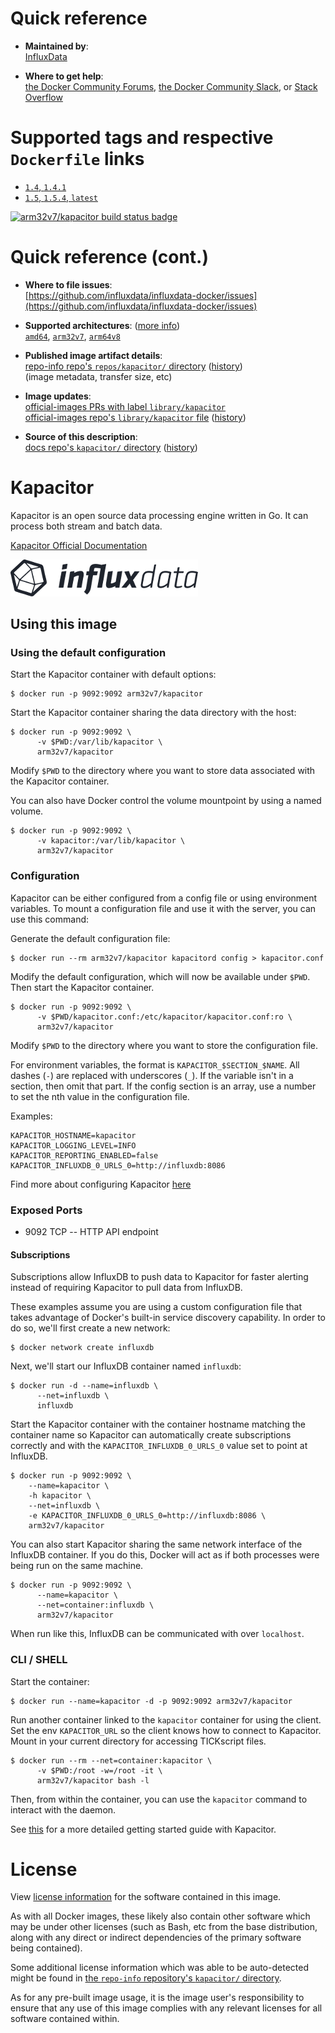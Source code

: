 <!--

********************************************************************************

WARNING:

    DO NOT EDIT "kapacitor/README.md"

    IT IS AUTO-GENERATED

    (from the other files in "kapacitor/" combined with a set of templates)

********************************************************************************

-->

# Quick reference

-	**Maintained by**:  
	[InfluxData](https://github.com/influxdata/influxdata-docker)

-	**Where to get help**:  
	[the Docker Community Forums](https://forums.docker.com/), [the Docker Community Slack](http://dockr.ly/slack), or [Stack Overflow](https://stackoverflow.com/search?tab=newest&q=docker)

# Supported tags and respective `Dockerfile` links

-	[`1.4`, `1.4.1`](https://github.com/influxdata/influxdata-docker/blob/65e446ee51fa4324559198886e2dd2ce0c24d21e/kapacitor/1.4/Dockerfile)
-	[`1.5`, `1.5.4`, `latest`](https://github.com/influxdata/influxdata-docker/blob/65e446ee51fa4324559198886e2dd2ce0c24d21e/kapacitor/1.5/Dockerfile)

[![arm32v7/kapacitor build status badge](https://img.shields.io/jenkins/s/https/doi-janky.infosiftr.net/job/multiarch/job/arm32v7/job/kapacitor.svg?label=arm32v7/kapacitor%20%20build%20job)](https://doi-janky.infosiftr.net/job/multiarch/job/arm32v7/job/kapacitor/)

# Quick reference (cont.)

-	**Where to file issues**:  
	[https://github.com/influxdata/influxdata-docker/issues](https://github.com/influxdata/influxdata-docker/issues)

-	**Supported architectures**: ([more info](https://github.com/docker-library/official-images#architectures-other-than-amd64))  
	[`amd64`](https://hub.docker.com/r/amd64/kapacitor/), [`arm32v7`](https://hub.docker.com/r/arm32v7/kapacitor/), [`arm64v8`](https://hub.docker.com/r/arm64v8/kapacitor/)

-	**Published image artifact details**:  
	[repo-info repo's `repos/kapacitor/` directory](https://github.com/docker-library/repo-info/blob/master/repos/kapacitor) ([history](https://github.com/docker-library/repo-info/commits/master/repos/kapacitor))  
	(image metadata, transfer size, etc)

-	**Image updates**:  
	[official-images PRs with label `library/kapacitor`](https://github.com/docker-library/official-images/pulls?q=label%3Alibrary%2Fkapacitor)  
	[official-images repo's `library/kapacitor` file](https://github.com/docker-library/official-images/blob/master/library/kapacitor) ([history](https://github.com/docker-library/official-images/commits/master/library/kapacitor))

-	**Source of this description**:  
	[docs repo's `kapacitor/` directory](https://github.com/docker-library/docs/tree/master/kapacitor) ([history](https://github.com/docker-library/docs/commits/master/kapacitor))

# Kapacitor

Kapacitor is an open source data processing engine written in Go. It can process both stream and batch data.

[Kapacitor Official Documentation](https://docs.influxdata.com/kapacitor/latest/introduction/getting_started/)

![logo](https://raw.githubusercontent.com/docker-library/docs/43d87118415bb75d7bb107683e79cd6d69186f67/kapacitor/logo.png)

## Using this image

### Using the default configuration

Start the Kapacitor container with default options:

```console
$ docker run -p 9092:9092 arm32v7/kapacitor
```

Start the Kapacitor container sharing the data directory with the host:

```console
$ docker run -p 9092:9092 \
      -v $PWD:/var/lib/kapacitor \
      arm32v7/kapacitor
```

Modify `$PWD` to the directory where you want to store data associated with the Kapacitor container.

You can also have Docker control the volume mountpoint by using a named volume.

```console
$ docker run -p 9092:9092 \
      -v kapacitor:/var/lib/kapacitor \
      arm32v7/kapacitor
```

### Configuration

Kapacitor can be either configured from a config file or using environment variables. To mount a configuration file and use it with the server, you can use this command:

Generate the default configuration file:

```console
$ docker run --rm arm32v7/kapacitor kapacitord config > kapacitor.conf
```

Modify the default configuration, which will now be available under `$PWD`. Then start the Kapacitor container.

```console
$ docker run -p 9092:9092 \
      -v $PWD/kapacitor.conf:/etc/kapacitor/kapacitor.conf:ro \
      arm32v7/kapacitor
```

Modify `$PWD` to the directory where you want to store the configuration file.

For environment variables, the format is `KAPACITOR_$SECTION_$NAME`. All dashes (`-`) are replaced with underscores (`_`). If the variable isn't in a section, then omit that part. If the config section is an array, use a number to set the nth value in the configuration file.

Examples:

```console
KAPACITOR_HOSTNAME=kapacitor
KAPACITOR_LOGGING_LEVEL=INFO
KAPACITOR_REPORTING_ENABLED=false
KAPACITOR_INFLUXDB_0_URLS_0=http://influxdb:8086
```

Find more about configuring Kapacitor [here](https://docs.influxdata.com/kapacitor/latest/introduction/installation/)

### Exposed Ports

-	9092 TCP -- HTTP API endpoint

#### Subscriptions

Subscriptions allow InfluxDB to push data to Kapacitor for faster alerting instead of requiring Kapacitor to pull data from InfluxDB.

These examples assume you are using a custom configuration file that takes advantage of Docker's built-in service discovery capability. In order to do so, we'll first create a new network:

```console
$ docker network create influxdb
```

Next, we'll start our InfluxDB container named `influxdb`:

```console
$ docker run -d --name=influxdb \
      --net=influxdb \
      influxdb
```

Start the Kapacitor container with the container hostname matching the container name so Kapacitor can automatically create subscriptions correctly and with the `KAPACITOR_INFLUXDB_0_URLS_0` value set to point at InfluxDB.

```console
$ docker run -p 9092:9092 \
    --name=kapacitor \
    -h kapacitor \
    --net=influxdb \
    -e KAPACITOR_INFLUXDB_0_URLS_0=http://influxdb:8086 \
    arm32v7/kapacitor
```

You can also start Kapacitor sharing the same network interface of the InfluxDB container. If you do this, Docker will act as if both processes were being run on the same machine.

```console
$ docker run -p 9092:9092 \
      --name=kapacitor \
      --net=container:influxdb \
      arm32v7/kapacitor
```

When run like this, InfluxDB can be communicated with over `localhost`.

### CLI / SHELL

Start the container:

```console
$ docker run --name=kapacitor -d -p 9092:9092 arm32v7/kapacitor
```

Run another container linked to the `kapacitor` container for using the client. Set the env `KAPACITOR_URL` so the client knows how to connect to Kapacitor. Mount in your current directory for accessing TICKscript files.

```console
$ docker run --rm --net=container:kapacitor \
      -v $PWD:/root -w=/root -it \
      arm32v7/kapacitor bash -l
```

Then, from within the container, you can use the `kapacitor` command to interact with the daemon.

See [this](https://docs.influxdata.com/kapacitor/latest/introduction/getting_started/) for a more detailed getting started guide with Kapacitor.

# License

View [license information](https://github.com/influxdata/kapacitor/blob/master/LICENSE) for the software contained in this image.

As with all Docker images, these likely also contain other software which may be under other licenses (such as Bash, etc from the base distribution, along with any direct or indirect dependencies of the primary software being contained).

Some additional license information which was able to be auto-detected might be found in [the `repo-info` repository's `kapacitor/` directory](https://github.com/docker-library/repo-info/tree/master/repos/kapacitor).

As for any pre-built image usage, it is the image user's responsibility to ensure that any use of this image complies with any relevant licenses for all software contained within.
